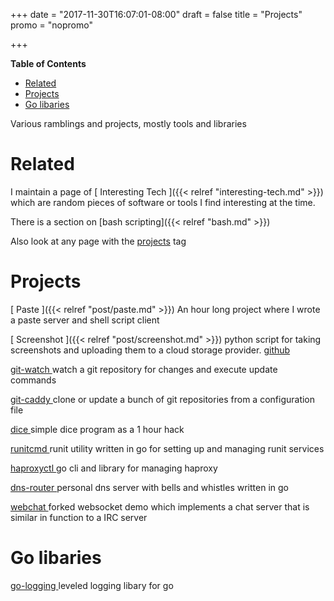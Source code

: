 +++
date = "2017-11-30T16:07:01-08:00"
draft = false
title = "Projects"
promo =  "nopromo"

+++

<!-- markdown-toc start - Don't edit this section. Run M-x markdown-toc-refresh-toc -->
**Table of Contents**

- [Related](#related)
- [Projects](#projects)
- [Go libaries](#go-libaries)

<!-- markdown-toc end -->
Various ramblings and projects, mostly tools and libraries

# Related

I maintain a page of [ Interesting Tech ]({{< relref "interesting-tech.md" >}}) which are random pieces of software or tools I find interesting at the time.

There is a section on [bash scripting]({{< relref "bash.md" >}})

Also look at any page with the [projects](/tags/projects) tag

# Projects

[ Paste ]({{< relref "post/paste.md" >}})
An hour long project where I wrote a paste server and shell script client

[ Screenshot ]({{< relref "post/screenshot.md" >}})
python script for taking screenshots and uploading them to a cloud storage provider. [github](https://github.com/sigmonsays/screenshot)

[ git-watch ](https://github.com/sigmonsays/git-watch)
watch a git repository for changes and execute update commands

[ git-caddy ](https://github.com/sigmonsays/git-caddy)
clone or update a bunch of git repositories from a configuration file

[ dice ](https://github.com/sigmonsays/dice)
simple dice program as a 1 hour hack

[ runitcmd ](https://github.com/sigmonsays/runitcmd)
runit utility written in go for setting up and managing runit services

[ haproxyctl ](https://github.com/sigmonsays/haproxyctl)
go cli and library for managing haproxy

[ dns-router ](https://github.com/sigmonsays/dns-router)
personal dns server with bells and whistles written in go

[ webchat ](https://github.com/sigmonsays/webchat)
forked websocket demo which implements a chat server that is similar in function to a IRC server

# Go libaries

[ go-logging ](https://github.com/sigmonsays/go-logging)
leveled logging libary for go

